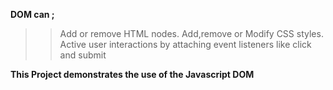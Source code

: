 **DOM can ;**
>>Add or remove HTML nodes.
>> Add,remove or Modify CSS styles.
>> Active user interactions by attaching event listeners like click and   submit

**This Project demonstrates the use of the Javascript DOM**
 >> 